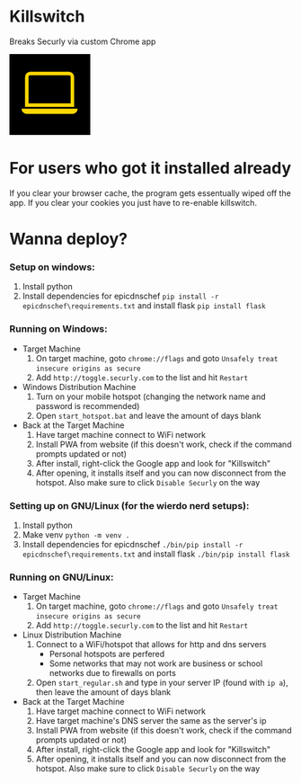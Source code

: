 # Killswitch

Breaks Securly via custom Chrome app

![Killswitch Logo](icons/144x144.png)

# For users who got it installed already

If you clear your browser cache, the program gets essentually wiped off the app. If you clear your cookies you just have to re-enable killswitch.

# Wanna deploy?

### Setup on windows:
1. Install python
2. Install dependencies for epicdnschef `pip install -r epicdnschef\requirements.txt` and install flask `pip install flask`

### Running on Windows:
- Target Machine
    1. On target machine, goto `chrome://flags` and goto `Unsafely treat insecure origins as secure`
    2. Add `http://toggle.securly.com` to the list and hit `Restart`
- Windows Distribution Machine
    1. Turn on your mobile hotspot (changing the network name and password is recommended)
    2. Open `start_hotspot.bat` and leave the amount of days blank
- Back at the Target Machine
    1. Have target machine connect to WiFi network
    2. Install PWA from website (if this doesn't work, check if the command prompts updated or not)
    3. After install, right-click the Google app and look for "Killswitch"
    4. After opening, it installs itself and you can now disconnect from the hotspot. Also make sure to click `Disable Securly` on the way

### Setting up on GNU/Linux (for the wierdo nerd setups):
1. Install python
2. Make venv `python -m venv .`
2. Install dependencies for epicdnschef `./bin/pip install -r epicdnschef\requirements.txt` and install flask `./bin/pip install flask`

### Running on GNU/Linux:
- Target Machine
    1. On target machine, goto `chrome://flags` and goto `Unsafely treat insecure origins as secure`
    2. Add `http://toggle.securly.com` to the list and hit `Restart`
- Linux Distribution Machine
    1. Connect to a WiFi/hotspot that allows for http and dns servers
        - Personal hotspots are perfered
        - Some networks that may not work are business or school networks due to firewalls on ports 
    2. Open `start_regular.sh` and type in your server IP (found with `ip a`), then leave the amount of days blank
- Back at the Target Machine
    1. Have target machine connect to WiFi network
    2. Have target machine's DNS server the same as the server's ip
    3. Install PWA from website (if this doesn't work, check if the command prompts updated or not)
    4. After install, right-click the Google app and look for "Killswitch"
    5. After opening, it installs itself and you can now disconnect from the hotspot. Also make sure to click `Disable Securly` on the way
